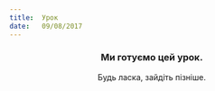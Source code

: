 ```yaml
---
title:  Урок
date:   09/08/2017
---
```


### <center>Ми готуємо цей урок.</center>
<center>Будь ласка, зайдіть пізніше.</center>